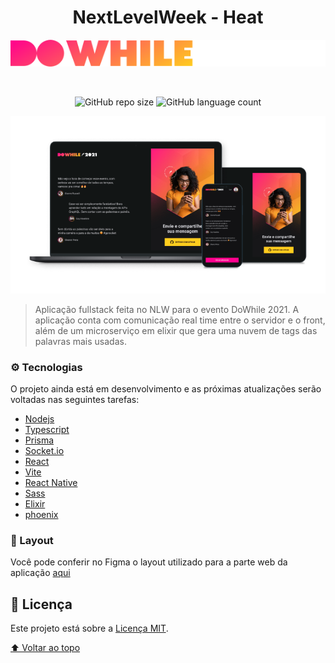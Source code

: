 <h1 align="center">NextLevelWeek - Heat</h1>

<div align="center">

  ![DoWhile](.github/logo.svg)

</div>
<br/>

<div align="center">

![GitHub repo size](https://img.shields.io/github/repo-size/cunhaedu/nlw-heat?style=for-the-badge)
![GitHub language count](https://img.shields.io/github/languages/count/cunhaedu/nlw-heat?style=for-the-badge)

</div>

<img src=".github/mockup.png" alt="mockup">

> Aplicação fullstack feita no NLW para o evento DoWhile 2021. A aplicação conta com comunicação real time entre o servidor e o front, além de um microserviço em elixir que gera uma nuvem de tags das palavras mais usadas.

### ⚙️ Tecnologias

O projeto ainda está em desenvolvimento e as próximas atualizações serão voltadas nas seguintes tarefas:

- [Nodejs](https://nodejs.org/en/)
- [Typescript](https://www.typescriptlang.org/)
- [Prisma](https://www.prisma.io/)
- [Socket.io](https://socket.io/)
- [React](https://pt-br.reactjs.org/)
- [Vite](https://vitejs.dev/)
- [React Native](https://reactnative.dev/)
- [Sass](https://sass-lang.com/)
- [Elixir](https://elixir-lang.org/)
- [phoenix](https://www.phoenixframework.org/)

### 🎨 Layout

Você pode conferir no Figma o layout utilizado para a parte web da aplicação [aqui](https://www.figma.com/community/file/1031699316177416916)

## 📝 Licença

Este projeto está sobre a [Licença MIT](LICENSE). 

[⬆ Voltar ao topo](#nlw_heat)<br>

